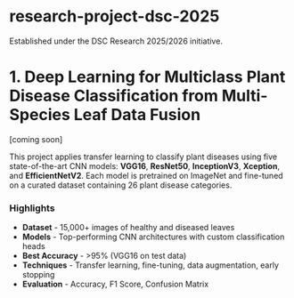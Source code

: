 # research-project-dsc-2025
Established under the DSC Research 2025/2026 initiative.

# 1. Deep Learning for Multiclass Plant Disease Classification from Multi-Species Leaf Data Fusion
[coming soon]

This project applies transfer learning to classify plant diseases using five state-of-the-art CNN models: **VGG16**, **ResNet50**, **InceptionV3**, **Xception**, and **EfficientNetV2**. Each model is pretrained on ImageNet and fine-tuned on a curated dataset containing 26 plant disease categories.

### Highlights
- **Dataset** - 15,000+ images of healthy and diseased leaves
- **Models** - Top-performing CNN architectures with custom classification heads
- **Best Accuracy** - >95% (VGG16 on test data)
- **Techniques** - Transfer learning, fine-tuning, data augmentation, early stopping
- **Evaluation** - Accuracy, F1 Score, Confusion Matrix

